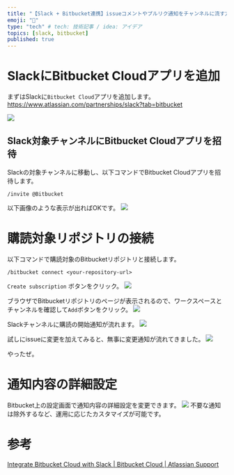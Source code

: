 ```yaml
---
title: "【Slack + Bitbucket連携】issueコメントやプルリク通知をチャンネルに流す方法"
emoji: "🔔"
type: "tech" # tech: 技術記事 / idea: アイデア
topics: [slack, bitbucket]
published: true
---
```


# SlackにBitbucket Cloudアプリを追加
まずはSlackに`Bitbucket Cloud`アプリを追加します。
https://www.atlassian.com/partnerships/slack?tab=bitbucket

![](https://storage.googleapis.com/zenn-user-upload/l0efcqnl4j7sbjtvxbqkby3qhl4d)

## Slack対象チャンネルにBitbucket Cloudアプリを招待
Slackの対象チャンネルに移動し、以下コマンドでBitbucket Cloudアプリを招待します。
```
/invite @Bitbucket
```
以下画像のような表示が出ればOKです。
![](https://storage.googleapis.com/zenn-user-upload/g80ntgeqyji24n9lwtw6rpwcr1ax)


# 購読対象リポジトリの接続
以下コマンドで購読対象のBitbucketリポジトリと接続します。
```
/bitbucket connect <your-repository-url>
```

`Create subscription` ボタンをクリック。
![](https://storage.googleapis.com/zenn-user-upload/q004ah3bcy4gvcob6bxz2ep166vp)

ブラウザでBitbucketリポジトリのページが表示されるので、ワークスペースとチャンネルを確認して`Add`ボタンをクリック。
![](https://storage.googleapis.com/zenn-user-upload/dfcloh5u00wy6kbac5qv7zev9qsh)

Slackチャンネルに購読の開始通知が流れます。
![](https://storage.googleapis.com/zenn-user-upload/s6gxiyhnwc7sj36fw9uis1iyrib8)

試しにissueに変更を加えてみると、無事に変更通知が流れてきました。
![](https://storage.googleapis.com/zenn-user-upload/ru0farv1x9f3egmd8bwcer4lyph8)

やったぜ。
# 通知内容の詳細設定
Bitbucket上の設定画面で通知内容の詳細設定を変更できます。
![](https://storage.googleapis.com/zenn-user-upload/oy6e0tdzrkmbsy23cddbmxmc0nlk)
不要な通知は除外するなど、運用に応じたカスタマイズが可能です。

# 参考
[Integrate Bitbucket Cloud with Slack | Bitbucket Cloud | Atlassian Support](https://support.atlassian.com/bitbucket-cloud/docs/integrate-bitbucket-cloud-with-slack/ )